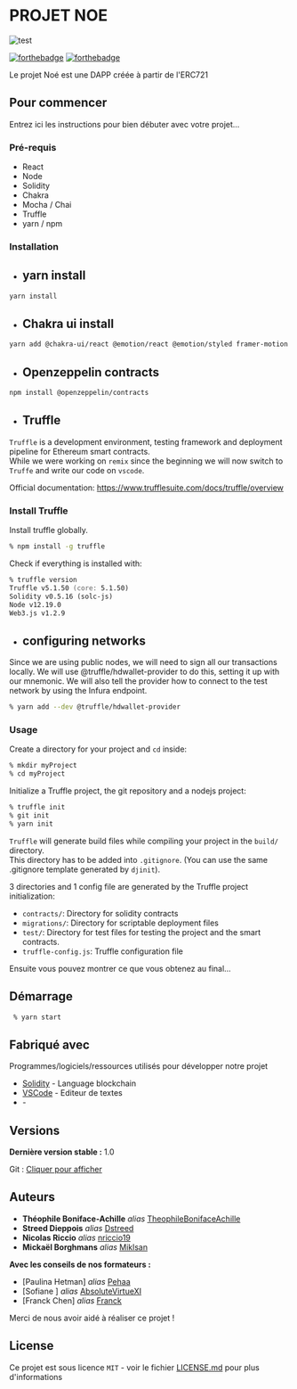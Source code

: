 # **PROJET NOE**

![test](https://media.joomeo.com/small/5fc8f69e868b8.jpg)

[![forthebadge](https://forthebadge.com/images/badges/its-not-a-lie-if-you-believe-it.svg)](https://forthebadge.com)
[![forthebadge](https://forthebadge.com/images/badges/built-by-developers.svg)](https://forthebadge.com)

Le projet Noé est une DAPP créée à partir de l'ERC721

## **Pour commencer**

Entrez ici les instructions pour bien débuter avec votre projet...

### **Pré-requis**

- React
- Node
- Solidity
- Chakra
- Mocha / Chai
- Truffle
- yarn / npm

### **Installation**

- ## yarn install

```zsh
yarn install
```

- ## Chakra ui install

```zsh
yarn add @chakra-ui/react @emotion/react @emotion/styled framer-motion

```

- ## Openzeppelin contracts

```zsh
npm install @openzeppelin/contracts
```

- ## Truffle

`Truffle` is a development environment, testing framework and deployment pipeline for Ethereum smart contracts.  
While we were working on `remix` since the beginning we will now switch to `Truffe` and write our code on `vscode`.

Official documentation: https://www.trufflesuite.com/docs/truffle/overview

### **Install Truffle**

Install truffle globally.

```zsh
% npm install -g truffle
```

Check if everything is installed with:

```zsh
% truffle version
Truffle v5.1.50 (core: 5.1.50)
Solidity v0.5.16 (solc-js)
Node v12.19.0
Web3.js v1.2.9

```

- ## configuring networks

Since we are using public nodes, we will need to sign all our transactions locally. We will use @truffle/hdwallet-provider to do this, setting it up with our mnemonic. We will also tell the provider how to connect to the test network by using the Infura endpoint.

```zsh
% yarn add --dev @truffle/hdwallet-provider
```

### **Usage**

Create a directory for your project and `cd` inside:

```zsh
% mkdir myProject
% cd myProject
```

Initialize a Truffle project, the git repository and a nodejs project:

```zsh
% truffle init
% git init
% yarn init
```

`Truffle` will generate build files while compiling your project in the `build/` directory.  
This directory has to be added into `.gitignore`. (You can use the same .gitignore template generated by `djinit`).

3 directories and 1 config file are generated by the Truffle project initialization:

- `contracts/`: Directory for solidity contracts
- `migrations/`: Directory for scriptable deployment files
- `test/`: Directory for test files for testing the project and the smart contracts.
- `truffle-config.js`: Truffle configuration file

Ensuite vous pouvez montrer ce que vous obtenez au final...

## Démarrage

```zsh
 % yarn start
```

## Fabriqué avec

Programmes/logiciels/ressources utilisés pour développer notre projet

- [Solidity](https://docs.soliditylang.org/en/v0.6.0/) - Language blockchain
- [VSCode](https://code.visualstudio.com/) - Editeur de textes
- []() -

## Versions

**Dernière version stable :** 1.0

Git : [Cliquer pour afficher](https://github.com/finalProjectNoe/project-Noe-Back)

## Auteurs

- **Théophile Boniface-Achille** _alias_ [TheophileBonifaceAchille](https://github.com/TheophileBonifaceAchille)
- **Streed Dieppois** _alias_ [Dstreed](https://github.com/Dstreed)
- **Nicolas Riccio** _alias_ [nriccio19](https://github.com/nriccio19)
- **Mickaël Borghmans** _alias_ [Miklsan](https://github.com/Miklsan)

**Avec les conseils de nos formateurs :**

- [Paulina Hetman] _alias_ [Pehaa](https://github.com/pehaa)
- [Sofiane ] _alias_ [AbsoluteVirtueXI](https://github.com/AbsoluteVirtueXI)
- [Franck Chen] _alias_ [Franck]()

Merci de nous avoir aidé à réaliser ce projet !

## License

Ce projet est sous licence `MIT` - voir le fichier [LICENSE.md](LICENSE.md) pour plus d'informations
